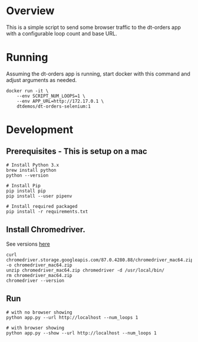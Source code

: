 # Overview

This is a simple script to send some browser traffic to the dt-orders app with a configurable loop count and base URL. 

# Running

Assuming the dt-orders app is running, start docker with this command and adjust arguments as needed.

```
docker run -it \
    --env SCRIPT_NUM_LOOPS=1 \
    --env APP_URL=http://172.17.0.1 \
    dtdemos/dt-orders-selenium:1
```

# Development

## Prerequisites - This is setup on a mac

```
# Install Python 3.x
brew install python
python --version

# Install Pip
pip install pip
pip install --user pipenv

# Install required packaged
pip install -r requirements.txt
```

## Install Chromedriver.  
See versions [here](http://chromedriver.storage.googleapis.com/)

```
curl chromedriver.storage.googleapis.com/87.0.4280.88/chromedriver_mac64.zip -o chromedriver_mac64.zip
unzip chromedriver_mac64.zip chromedriver -d /usr/local/bin/
rm chromedriver_mac64.zip
chromedriver --version
```

## Run

```
# with no browser showing
python app.py --url http://localhost --num_loops 1

# with browser showing
python app.py --show --url http://localhost --num_loops 1
```

